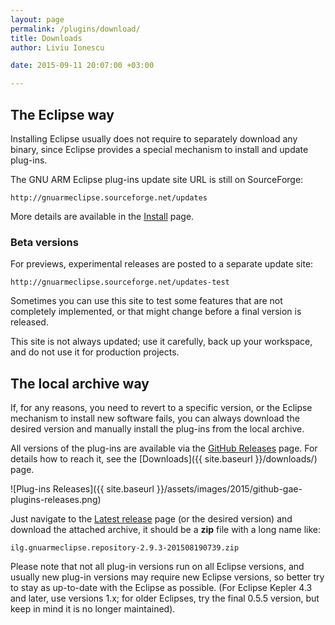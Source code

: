 ```yaml
---
layout: page
permalink: /plugins/download/
title: Downloads
author: Liviu Ionescu

date: 2015-09-11 20:07:00 +03:00

---
```


## The Eclipse way

Installing Eclipse usually does not require to separately download any binary, since Eclipse provides a special mechanism to install and update plug-ins.

The GNU ARM Eclipse plug-ins update site URL is still on SourceForge:

`http://gnuarmeclipse.sourceforge.net/updates`

More details are available in the [Install](/plugins/install/) page.

### Beta versions

For previews, experimental releases are posted to a separate update site:

`http://gnuarmeclipse.sourceforge.net/updates-test`

Sometimes you can use this site to test some features that are not completely implemented, or that might change before a final version is released.

This site is not always updated; use it carefully, back up your workspace, and do not use it for production projects.

## The local archive way

If, for any reasons, you need to revert to a specific version, or the Eclipse mechanism to install new software fails,  you can always download the desired version and manually install the plug-ins from the local archive.

All versions of the plug-ins are available via the [GitHub Releases](https://github.com/gnuarmeclipse/plug-ins/releases) page. For details how to reach it, see the [Downloads]({{ site.baseurl }}/downloads/) page.

![Plug-ins Releases]({{ site.baseurl }}/assets/images/2015/github-gae-plugins-releases.png)

Just navigate to the [Latest release](https://github.com/gnuarmeclipse/plug-ins/releases/latest) page (or the desired version) and download the attached archive, it should be a **zip** file with a long name like:

`ilg.gnuarmeclipse.repository-2.9.3-201508190739.zip`

Please note that not all plug-in versions run on all Eclipse versions, and usually new plug-in versions may require new Eclipse versions, so better try to stay as up-to-date with the Eclipse as possible. (For Eclipse Kepler 4.3 and later, use versions 1.x; for older Eclipses, try the final 0.5.5 version, but keep in mind it is no longer maintained).
